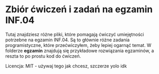 # Zbiór ćwiczeń i zadań na egzamin INF.04

Tutaj znajdziesz różne pliki, które pomagają ćwiczyć umiejętności potrzebne na egzamin INF.04. Są to głównie różne zadania programistyczne, które przećwiczyłem, żeby lepiej ogarnąć temat. W folderze **egzamin** znajdują się przykładowe rozwiązania egzaminów, a reszta to po prostu kod do ćwiczeń.

Licencja: MIT - używaj tego jak chcesz, szczerze yolo idk
